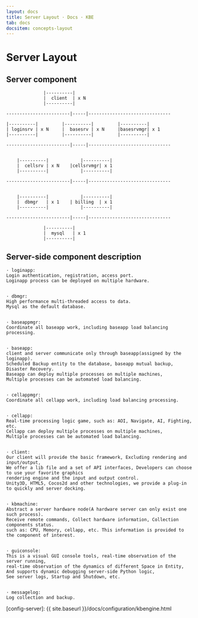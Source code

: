 ```yaml
---
layout: docs
title: Server Layout · Docs · KBE
tab: docs
docsitem: concepts-layout
---
```


Server Layout
=============


Server component
----------------------------------

			      |----------|
			      |  client  | x N
			      |----------|

	------------------------|-----|-------------------------------

	|----------|	     |----------|         |----------|
	| loginsrv | x N     |  basesrv | x N     |basesrvmgr| x 1
	|----------|         |----------|         |----------|

	------------------------|-----|-------------------------------


		|----------|            |----------|
		|  cellsrv | x N	|cellsrvmgr| x 1
		|----------|            |----------|

	------------------------|-----|-------------------------------


		|----------|            |----------|
		|  dbmgr   | x 1	| billing  | x 1
		|----------|            |----------|

	------------------------|-----|-------------------------------

			      |----------|
			      |  mysql   | x 1
			      |----------|


Server-side component description
----------------------------------

	· loginapp:
	Login authentication, registration, access port. 
	Loginapp process can be deployed on multiple hardware. 


	· dbmgr:
	High performance multi-threaded access to data.
	Mysql as the default database. 


	· baseappmgr:
	Coordinate all baseapp work, including baseapp load balancing processing.


	· baseapp:
	client and server communicate only through baseapp(assigned by the loginapp).
	Scheduled Backup entity to the database, baseapp mutual backup, Disaster Recovery.
	Baseapp can deploy multiple processes on multiple machines, 
	Multiple processes can be automated load balancing.


	· cellappmgr:
	Coordinate all cellapp work, including load balancing processing.


	· cellapp:
	Real-time processing logic game, such as: AOI, Navigate, AI, Fighting, etc.
	Cellapp can deploy multiple processes on multiple machines, 
	Multiple processes can be automated load balancing.


	· client:
	Our client will provide the basic framework, Excluding rendering and input/output, 
	We offer a lib file and a set of API interfaces, Developers can choose to use your favorite graphics 
	rendering engine and the input and output control.
	Unity3D, HTML5, Cocos2d and other technologies, we provide a plug-in to quickly and server docking.


	· kbmachine:
	Abstract a server hardware node(A hardware server can only exist one such process).
	Receive remote commands, Collect hardware information, Collection components status.
	such as: CPU, Memory, cellapp, etc. This information is provided to the component of interest. 


	· guiconsole: 
	This is a visual GUI console tools, real-time observation of the server running, 
	real-time observation of the dynamics of different Space in Entity, 
	And supports dynamic debugging server-side Python logic,
	See server logs, Startup and Shutdown, etc.


	· messagelog: 
	Log collection and backup.


[config-server]: {{ site.baseurl }}/docs/configuration/kbengine.html